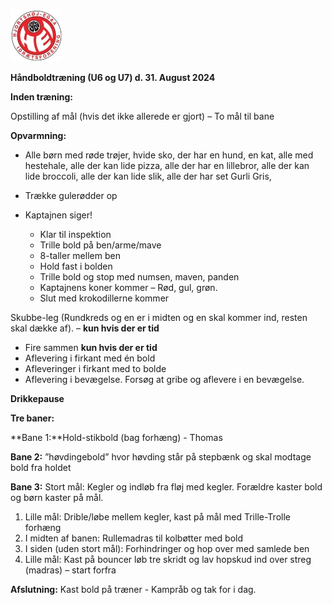 ﻿![Billedresultat for hei hÃ¥ndbold logo](../../Billeder//HEILOGO.jpeg)

**Håndboldtræning (U6 og U7) d. 31. August 2024**

**Inden træning:** 

Opstilling af mål (hvis det ikke allerede er gjort) – To mål til bane

**Opvarmning:**

- Alle børn med røde trøjer, hvide sko, der har en hund, en kat, alle med hestehale, alle der kan lide pizza, alle der har en lillebror, alle der kan lide broccoli, alle der kan lide slik, alle der har set Gurli Gris,  

- Trække gulerødder op

- Kaptajnen siger!
  - Klar til inspektion 
  - Trille bold på ben/arme/mave 
  - 8-taller mellem ben 
  - Hold fast i bolden
  - Trille bold og stop med numsen, maven, panden 
  - Kaptajnens koner kommer 
  – Rød, gul, grøn. 
  - Slut med krokodillerne kommer


Skubbe-leg (Rundkreds og en er i midten og en skal kommer ind, resten skal dække af). – **kun hvis der er tid**

- Fire sammen **kun hvis der er tid**
 - Aflevering i firkant med én bold
 - Afleveringer i firkant med to bolde
 - Aflevering i bevægelse. Forsøg at gribe og aflevere i en bevægelse.

**Drikkepause**

**Tre baner:** 

**Bane 1:**Hold-stikbold (bag forhæng) - Thomas

**Bane 2:** ”høvdingebold” hvor høvding står på stepbænk og skal modtage bold fra holdet

**Bane 3:** Stort mål: Kegler og indløb fra fløj med kegler. Forældre kaster bold og børn kaster på mål.

1. Lille mål:  Drible/løbe mellem kegler, kast på mål med Trille-Trolle forhæng 
1. I midten af banen: Rullemadras til kolbøtter med bold
1. I siden (uden stort mål): Forhindringer og hop over med samlede ben
1. Lille mål: Kast på bouncer løb tre skridt og lav hopskud ind over streg (madras) – start forfra

**Afslutning:** Kast bold på træner - Kampråb og tak for i dag.  
